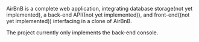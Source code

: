 AirBnB is a complete web application, integrating database storage(not yet implemented), a back-end API((not yet implemented)), and front-end((not yet implemented)) interfacing in a clone of AirBnB.

The project currently only implements the back-end console.
